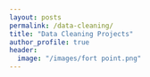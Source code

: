 ```yaml
---
layout: posts
permalink: /data-cleaning/
title: "Data Cleaning Projects"
author_profile: true
header:
  image: "/images/fort point.png"
---
```



